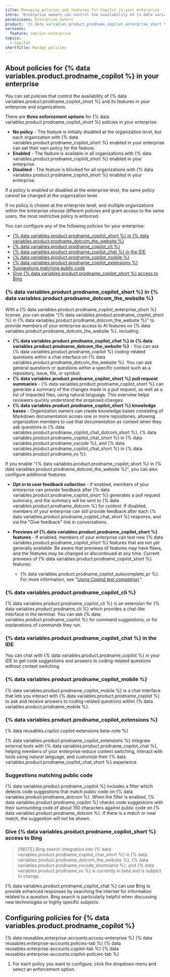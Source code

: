 ```yaml
---
title: Managing policies and features for Copilot in your enterprise
intro: 'Enterprise owners can control the availability of {% data variables.product.prodname_copilot %} and its features for all organizations in the enterprise.'
permissions: Enterprise owners
product: '{% data variables.product.prodname_copilot_enterprise_short %} or {% data variables.product.prodname_copilot_business_short %}'
versions:
  feature: copilot-enterprise
topics:
  - Copilot
shortTitle: Manage policies
---
```


## About policies for {% data variables.product.prodname_copilot %} in your enterprise

You can set policies that control the availability of {% data variables.product.prodname_copilot_short %} and its features in your enterprise and organizations.

There are **three enforcement options** for {% data variables.product.prodname_copilot_short %} policies in your enterprise:

* **No policy** - The feature is initially disabled at the organization level, but each organization with {% data variables.product.prodname_copilot_short %} enabled in your enterprise can set their own policy for the feature.
* **Enabled** - The feature is available in all organizations with {% data variables.product.prodname_copilot_short %} enabled in your enterprise.
* **Disabled** - The feature is blocked for all organizations with {% data variables.product.prodname_copilot_short %} enabled in your enterprise.

If a policy is enabled or disabled at the enterprise level, the same policy cannot be changed at the organization level.

If no policy is chosen at the enterprise level, and multiple organizations within the enterprise choose different policies and grant access to the same users, the most restrictive policy is enforced.

You can configure any of the following policies for your enterprise:

* [{% data variables.product.prodname_copilot_short %} in {% data variables.product.prodname_dotcom_the_website %}](#copilot-in-githubcom)
* [{% data variables.product.prodname_copilot_cli %}](#github-copilot-in-the-cli)
* [{% data variables.product.prodname_copilot_chat %} in the IDE](#github-copilot-chat-in-the-ide)
* [{% data variables.product.prodname_copilot_mobile %}](#github-copilot-chat-in-github-mobile)
* [{% data variables.product.prodname_copilot_extensions %}](#github-copilot-extensions)
* [Suggestions matching public code](#suggestions-matching-public-code)
* [Give {% data variables.product.prodname_copilot_short %} access to Bing](#give-copilot-access-to-bing)

### {% data variables.product.prodname_copilot_short %} in {% data variables.product.prodname_dotcom_the_website %}

With a {% data variables.product.prodname_copilot_enterprise_short %} license, you can enable "{% data variables.product.prodname_copilot_short %} in {% data variables.product.prodname_dotcom_the_website %}" to provide members of your enterprise access to AI features on {% data variables.product.prodname_dotcom_the_website %}, including:
* **{% data variables.product.prodname_copilot_chat %} in {% data variables.product.prodname_dotcom_the_website %}** - You can ask {% data variables.product.prodname_copilot %} coding-related questions within a chat interface on {% data variables.product.prodname_dotcom_the_website %}. You can ask general questions or questions within a specific context such as a repository, issue, file, or symbol.
* **{% data variables.product.prodname_copilot_short %} pull request summaries** - {% data variables.product.prodname_copilot_short %} can generate a summary of the changes made in a pull request, as well as a list of impacted files, using natural language. This overview helps reviewers quickly understand the proposed changes.
* **{% data variables.product.prodname_copilot_short %} knowledge bases** - Organization owners can create knowledge bases consisting of Markdown documentation across one or more repositories, allowing organization members to use that documentation as context when they ask questions in {% data variables.product.prodname_copilot_chat_dotcom_short %}, {% data variables.product.prodname_copilot_chat_short %} in {% data variables.product.prodname_vscode %}, and {% data variables.product.prodname_copilot_chat_short %} in {% data variables.product.prodname_vs %}.

If you enable "{% data variables.product.prodname_copilot_short %} in {% data variables.product.prodname_dotcom_the_website %}", you can also configure additional features:
* **Opt in to user feedback collection** - If enabled, members of your enterprise can provide feedback after {% data variables.product.prodname_copilot_short %} generates a pull request summary, and the summary will be sent to {% data variables.product.prodname_dotcom %} for context. If disabled, members of your enterprise can still provide feedback after each {% data variables.product.prodname_copilot_chat_short %} response, and via the "Give feedback" link in conversations.
* **Previews of {% data variables.product.prodname_copilot_short %} features** - If enabled, members of your enterprise can test new {% data variables.product.prodname_copilot_short %} features that are not yet generally available. Be aware that previews of features may have flaws, and the features may be changed or discontinued at any time. Current previews of {% data variables.product.prodname_copilot_short %} features:

  * {% data variables.product.prodname_copilot_autocomplete_pr %}. For more information, see "[Using Copilot text completion](/copilot/using-github-copilot/using-copilot-text-completion)."

### {% data variables.product.prodname_copilot_cli %}

{% data variables.product.prodname_copilot_cli %} is an extension for {% data variables.product.prodname_cli %} which provides a chat-like interface in the terminal. You can ask {% data variables.product.prodname_copilot %} for command suggestions, or for explanations of commands they run.

### {% data variables.product.prodname_copilot_chat %} in the IDE

You can chat with {% data variables.product.prodname_copilot %} in your IDE to get code suggestions and answers to coding-related questions without context switching.

### {% data variables.product.prodname_copilot_mobile %}

{% data variables.product.prodname_copilot_mobile %} is a chat interface that lets you interact with {% data variables.product.prodname_copilot %} to ask and receive answers to coding-related questions within {% data variables.product.prodname_mobile %}.

### {% data variables.product.prodname_copilot_extensions %}

{% data reusables.copilot.copilot-extensions.beta-note %}

{% data variables.product.prodname_copilot_extensions %} integrate external tools with {% data variables.product.prodname_copilot_chat %}, helping members of your enterprise reduce context switching, interact with tools using natural language, and customize their {% data variables.product.prodname_copilot_chat_short %} experience.

### Suggestions matching public code

{% data variables.product.prodname_copilot %} includes a filter which detects code suggestions that match public code on {% data variables.product.prodname_dotcom %}. When the filter is enabled, {% data variables.product.prodname_copilot %} checks code suggestions with their surrounding code of about 150 characters against public code on {% data variables.product.prodname_dotcom %}. If there is a match or near match, the suggestion will not be shown.

### Give {% data variables.product.prodname_copilot_short %} access to Bing

> [!NOTE] Bing search integration into {% data variables.product.prodname_copilot_chat_short %} in {% data variables.product.prodname_dotcom_the_website %}, {% data variables.product.prodname_vscode_shortname %}, and {% data variables.product.prodname_vs %} is currently in beta and is subject to change.

{% data variables.product.prodname_copilot_chat %} can use Bing to provide enhanced responses by searching the internet for information related to a question. Bing search is particularly helpful when discussing new technologies or highly specific subjects.

## Configuring policies for {% data variables.product.prodname_copilot %}

{% data reusables.enterprise-accounts.access-enterprise %}
{% data reusables.enterprise-accounts.policies-tab %}
{% data reusables.enterprise-accounts.copilot-tab %}
{% data reusables.enterprise-accounts.copilot-policies-tab %}
1. For each policy you want to configure, click the dropdown menu and select an enforcement option.
